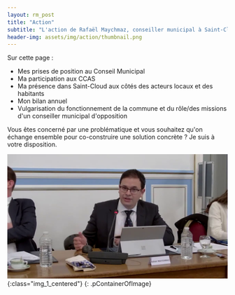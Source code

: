 ```yaml
---
layout: rm_post
title: "Action"
subtitle: "L'action de Rafaël Maychmaz, conseiller municipal à Saint-Cloud"
header-img: assets/img/action/thumbnail.png
---
```


Sur cette page :
* Mes prises de position au Conseil Municipal
* Ma participation aux CCAS
* Ma présence dans Saint-Cloud aux côtés des acteurs locaux et des habitants
* Mon bilan annuel
* Vulgarisation du fonctionnement de la commune et du rôle/des missions d'un conseiller municipal d'opposition

Vous êtes concerné par une problématique et vous souhaitez qu'on échange ensemble pour co-construire une solution concrète ? Je suis à votre disposition.

![texte alternatif à l'image](/assets/img/action/thumbnail.png "Description de l info-bulle image"){:class="img_1_centered"}
{: .pContainerOfImage}


